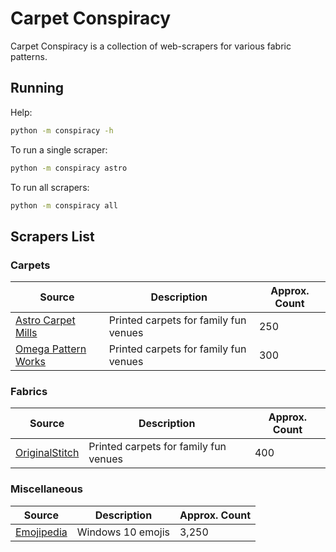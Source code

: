 # Carpet Conspiracy

Carpet Conspiracy is a collection of web-scrapers for various fabric patterns.

## Running

Help:

```bash
python -m conspiracy -h
```

To run a single scraper:

```bash
python -m conspiracy astro
```

To run all scrapers:

```bash
python -m conspiracy all
```

## Scrapers List

### Carpets

| Source | Description | Approx. Count |
| ------ | ----------- | ------------- |
| [Astro Carpet Mills](https://www.astrocarpetmills.com/) | Printed carpets for family fun venues | 250 |
| [Omega Pattern Works](https://www.omegapatternworks.com/) | Printed carpets for family fun venues | 300 |

### Fabrics

| Source | Description | Approx. Count |
| ------ | ----------- | ------------- |
| [OriginalStitch](https://originalstitch.com/) | Printed carpets for family fun venues | 400 |

### Miscellaneous

| Source | Description | Approx. Count |
| ------ | ----------- | ------------- |
| [Emojipedia](https://originalstitch.com/) | Windows 10 emojis | 3,250 |
